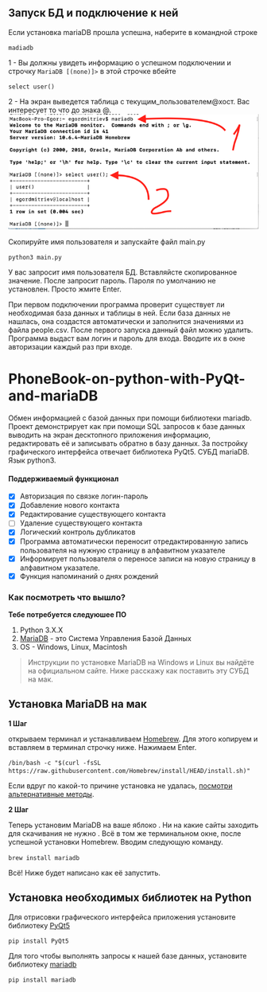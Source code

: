 ## Запуск БД и подключение к ней
Если установка mariaDB прошла успешна, наберите в командной строке 

```
madiadb
```
1 - Вы должны увидеть информацию о успешном подключении и строчку `MariaDB [(none)]>` в этой строчке вбейте 
```
select user()
```
2 - На экран выведется таблица с текущим_пользователем@хост. Вас интересует то что до знака @. 
![](/images/shell_mariadb.png)

Скопируйте имя пользователя и запускайте файл main.py
```
python3 main.py 
```
У вас запросит имя пользователя БД. Вставляйсте скопированное значение. После запросит пароль. Пароля по умолчанию не установлен. Просто жмите Enter.

При первом подключении программа проверит существует ли необходимая база данных и таблицы в ней. Если база данных не нашлась, она создастся автоматически и заполнится значениями из файла people.csv. После первого запуска данный файл можно удалить. Программа выдаст вам логин и пароль для входа. Вводите их в окне авторизации каждый раз при входе.


# PhoneBook-on-python-with-PyQt-and-mariaDB
Обмен информацией с базой данных при помощи библиотеки mariadb. Проект демонстрирует как при помощи SQL запросов к базе данных выводить на экран десктопного приложения информацию, редактировать её и записывать обратно в базу данных. За постройку графического интерфейса отвечает библиотека PyQt5. СУБД mariaDB. Язык python3. 
#### Поддерживаемый функционал
 - [x] Авторизация по связке логин-пароль 
 - [x] Добавление нового контакта
 - [x] Редактирование существующего контакта
 - [ ] Удаление существующего контакта
 - [x] Логический контроль дубликатов
 - [x] Программа автоматически переносит отредактированную запись пользователя на нужную страницу в алфавитном указателе
 - [x] Информирует пользователя о переносе записи на новую страницу в алфавитном указателе.
 - [x] Функция напоминаний о днях рождений
 
 ### Как посмотреть что вышло?
 **Тебе потребуется следуюшее ПО**
 1. Python 3.X.X
 2. [MariaDB](https://mariadb.org) - это Система Управления Базой Данных
 3. OS - Windows, Linux, Macintosh

 > Инструкции по установке MariaDB на Windows и Linux вы найдёте на официальном сайте. 
 > Ниже расскажу как поставить эту СУБД на мак.

## Установка MariaDB на мак

**1 Шаг**

открываем терминал и устанавливаем [Homebrew](https://brew.sh/index_ru). Для этого копируем и вставляем в терминал строчку ниже. Нажимаем Enter.

```
/bin/bash -c "$(curl -fsSL https://raw.githubusercontent.com/Homebrew/install/HEAD/install.sh)"
```

Если вдруг по какой-то причине установка не удалась, [посмотри альтернативные методы](https://docs.brew.sh/Installation).

**2 Шаг**

Теперь установим MariaDB на ваше яблоко . Ни на какие сайты заходить для скачивания не нужно . Всё в том же терминальном окне, после успешной установки Homebrew. Вводим следующую команду.

`brew install mariadb`

Всё! Ниже будет написано как её запустить.

## Установка необходимых библиотек на Python

Для отрисовки графического интерфейса приложения установите библиотеку [PyQt5](https://pypi.org/project/PyQt5/)

```
pip install PyQt5
```

Для того чтобы выполнять запросы к нашей базе данных, установите библиотеку [mariadb](https://pypi.org/project/mariadb/)

```
pip install mariadb
```
